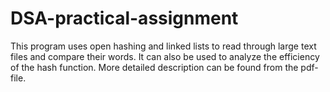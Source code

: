 # DSA-practical-assignment
This program uses open hashing and linked lists to read through large text files and compare their words.
It can also be used to analyze the efficiency of the hash function.
More detailed description can be found from the pdf-file.
